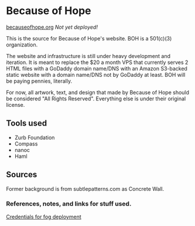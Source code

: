 # Because of Hope

[becauseofhope.org](http://www.becauseofhope.org) _Not yet deployed!_

This is the source for Because of Hope's website. BOH is a 501(c)(3)
organization. 

The website and infrastructure is still under heavy development and iteration.
It is meant to replace the $20 a month VPS that currently serves 2 HTML files
with a GoDaddy domain name/DNS with an Amazon S3-backed static website with
a domain name/DNS not by GoDaddy at least. BOH will be paying pennies,
literally. 

For now, all artwork, text, and design that made by Because of Hope should be
considered "All Rights Reserved". Everything else is under their original
license. 

## Tools used

* Zurb Foundation
* Compass
* nanoc
* Haml

## Sources

Former background is from subtlepatterns.com as Concrete Wall.

### References, notes, and links for stuff used.

[Credentials for fog deployment](https://github.com/ddfreyne/nanoc/issues/100)
